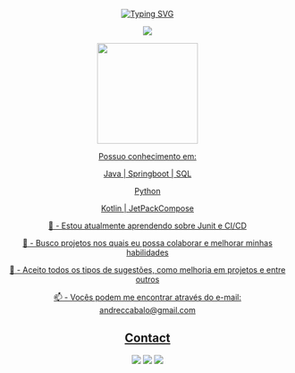 <p align="center">
  <a href="https://git.io/typing-svg"><img src="https://readme-typing-svg.demolab.com?font=Fira+Code&weight=700&duration=700&pause=500&color=F60E56&center=true&vCenter=true&random=false&width=650&height=110&lines=BEM+VINDO;WELCOME;BIENVENIDO;%E6%AD%A1%E8%BF%8E;Herzlich+Willkommen;Velkommen;%D0%B6%D0%B5%D0%BB%D0%B0%D0%BD%D0%BD%D1%8B%D0%B9" alt="Typing SVG" /></a>
</p>
<p align="center">
  <a href="https://github-readme-streak-stats.herokuapp.com?user=AndreCabalo&theme=dracula&hide_border=true&locale=pt_BR&date_format=M%20j%5B%2C%20Y%5D&background=5%2CE90D4BE4%2C69262650&border=000000&stroke=FFFFFF&ring=FFFFFF&fire=FFFFFF&currStreakNum=FFFFFF&sideNums=FFFFFF&currStreakLabel=EBEBEB&sideLabels=FFFFFF&dates=FFFFFF&excludeDaysLabel=FFFFFF">
    <img src="https://github-readme-streak-stats.herokuapp.com?user=AndreCabalo&theme=dracula&hide_border=true&locale=pt_BR&date_format=M%20j%5B%2C%20Y%5D&background=5%2CE90D4BE4%2C69262650&border=000000&stroke=FFFFFF&ring=FFFFFF&fire=FFFFFF&currStreakNum=FFFFFF&sideNums=FFFFFF&currStreakLabel=EBEBEB&sideLabels=FFFFFF&dates=FFFFFF&excludeDaysLabel=FFFFFF" />
  </a>
</p>
<p align="center">
   <a href="https://github.com/andrecabalo">
       <img height="180em" src="https://github-readme-stats.vercel.app/api/top-langs/?username=andrecabalo&layout=compact&langs_count=7&hide=hack,scss,less,stylus&theme=dracula&exclude_repo=segundo_semestre_ads,Formacao-Python,formacao_django"/>
</p>

<p align="center"> Possuo conhecimento em: </p>

<p align="center"> Java | Springboot | SQL </p>

<p align="center"> Python </p>
     
<p align="center"> Kotlin | JetPackCompose</p>
  
<p align="center">🌱 - Estou atualmente aprendendo sobre Junit e CI/CD </p>
<p align="center">🔭 - Busco projetos nos quais eu possa colaborar e melhorar minhas habilidades</p>
<p align="center">💬 - Aceito todos os tipos de sugestões, como melhoria em projetos e entre outros</p>
<p align="center">📫 - Vocês podem me encontrar através do e-mail: andreccabalo@gmail.com</p>


<h2 align="center"> Contact </h2>

<div align="center">
  <a href="https://www.linkedin.com/in/andre-cabalo" target="_blank"><img src="https://img.shields.io/badge/-LinkedIn-%230077B5?style=for-the-badge&logo=linkedin&logoColor=white" target="_blank"></a> 
  <a href="https://instagram.com/andrecabalo" target="_blank"><img src="https://img.shields.io/badge/-Instagram-%23E4405F?style=for-the-badge&logo=instagram&logoColor=white" target="_blank"></a>
  <a href = "andreccabalo@gmail.com"><img src="https://img.shields.io/badge/Gmail-D14836?style=for-the-badge&logo=gmail&logoColor=white" target="_blank"></a>
<br><br>


